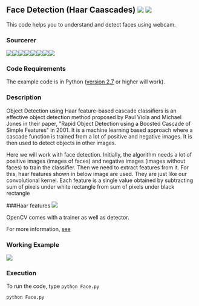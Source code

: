 ## Face Detection (Haar Caascades) [![](https://img.shields.io/github/license/sourcerer-io/hall-of-fame.svg?colorB=ff0000)](https://github.com/akshaybahadur21/FaceDetection/blob/master/LICENSE.txt)  [![](https://img.shields.io/badge/Akshay-Bahadur-brightgreen.svg?colorB=ff0000)](https://akshaybahadur.com)
This code helps you to understand and detect faces using webcam.

### Sourcerer
[![](https://sourcerer.io/fame/akshaybahadur21/akshaybahadur21/FaceDetection/images/0)](https://sourcerer.io/fame/akshaybahadur21/akshaybahadur21/FaceDetection/links/0)[![](https://sourcerer.io/fame/akshaybahadur21/akshaybahadur21/FaceDetection/images/1)](https://sourcerer.io/fame/akshaybahadur21/akshaybahadur21/FaceDetection/links/1)[![](https://sourcerer.io/fame/akshaybahadur21/akshaybahadur21/FaceDetection/images/2)](https://sourcerer.io/fame/akshaybahadur21/akshaybahadur21/FaceDetection/links/2)[![](https://sourcerer.io/fame/akshaybahadur21/akshaybahadur21/FaceDetection/images/3)](https://sourcerer.io/fame/akshaybahadur21/akshaybahadur21/FaceDetection/links/3)[![](https://sourcerer.io/fame/akshaybahadur21/akshaybahadur21/FaceDetection/images/4)](https://sourcerer.io/fame/akshaybahadur21/akshaybahadur21/FaceDetection/links/4)[![](https://sourcerer.io/fame/akshaybahadur21/akshaybahadur21/FaceDetection/images/5)](https://sourcerer.io/fame/akshaybahadur21/akshaybahadur21/FaceDetection/links/5)[![](https://sourcerer.io/fame/akshaybahadur21/akshaybahadur21/FaceDetection/images/6)](https://sourcerer.io/fame/akshaybahadur21/akshaybahadur21/FaceDetection/links/6)[![](https://sourcerer.io/fame/akshaybahadur21/akshaybahadur21/FaceDetection/images/7)](https://sourcerer.io/fame/akshaybahadur21/akshaybahadur21/FaceDetection/links/7)

### Code Requirements
The example code is in Python ([version 2.7](https://www.python.org/download/releases/2.7/) or higher will work). 

### Description

Object Detection using Haar feature-based cascade classifiers is an effective object detection method proposed by Paul Viola and Michael Jones in their paper, "Rapid Object Detection using a Boosted Cascade of Simple Features" in 2001. It is a machine learning based approach where a cascade function is trained from a lot of positive and negative images. It is then used to detect objects in other images.

Here we will work with face detection. Initially, the algorithm needs a lot of positive images (images of faces) and negative images (images without faces) to train the classifier. Then we need to extract features from it. For this, haar features shown in below image are used. They are just like our convolutional kernel. Each feature is a single value obtained by subtracting sum of pixels under white rectangle from sum of pixels under black rectangle

###Haar features
<img src="https://github.com/akshaybahadur21/FaceDetection/blob/master/features.jpg">

OpenCV comes with a trainer as well as detector.


For more information, [see](https://docs.opencv.org/master/d7/d8b/tutorial_py_face_detection.html)

### Working Example

<img src="https://github.com/akshaybahadur21/FaceDetection/blob/master/trim.gif">


### Execution
To run the code, type `python Face.py`

```
python Face.py
```
